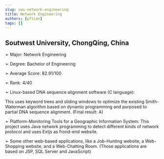 ```yaml
---
slug: swu-network-engineering
title: Network Engineering
authors: [pftian]
tags: []
---
```


## Soutwest University, ChongQing, China


➢ Major: Network Engineering

➢ Degree: Bachelor of Engineering

➢ Average Score: 82.91/100

➢ Rank: 4/40

➢ Linux-based DNA sequence alignment software (C language):

This uses keyword trees and sliding windows to optimize the existing Smith-Waterman algorithm based on dynamic
programming and purposed to partial DNA sequence alignment. (Final result: A)

➢ Platform-Monitoring Tools for a Geographic Information System:
This project uses Java network programming to detect different kinds of network protocol and uses Extjs as frond-end website.

➢ Some other web-based applications, like a Job-Hunting website, a Web-Shopping website, and a Web-Chatting Room.
(Those applications are based on JSP, SQL Server and JavaScript)